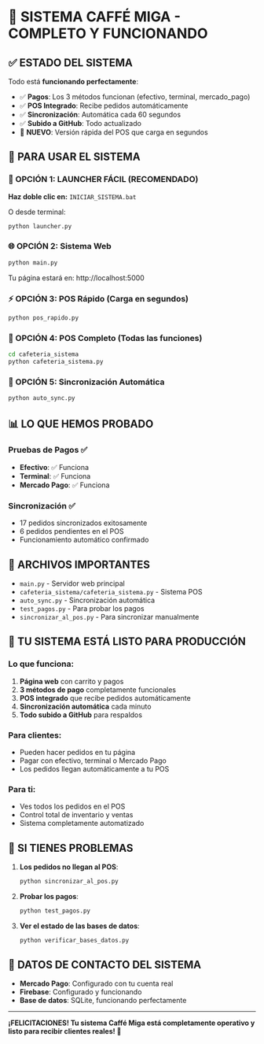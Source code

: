 # 🚀 SISTEMA CAFFÉ MIGA - COMPLETO Y FUNCIONANDO

## ✅ ESTADO DEL SISTEMA
Todo está **funcionando perfectamente**:
- ✅ **Pagos**: Los 3 métodos funcionan (efectivo, terminal, mercado_pago)
- ✅ **POS Integrado**: Recibe pedidos automáticamente
- ✅ **Sincronización**: Automática cada 60 segundos
- ✅ **Subido a GitHub**: Todo actualizado
- 🚀 **NUEVO**: Versión rápida del POS que carga en segundos

## 🎯 PARA USAR EL SISTEMA

### 🚀 OPCIÓN 1: LAUNCHER FÁCIL (RECOMENDADO)
**Haz doble clic en:** `INICIAR_SISTEMA.bat`

O desde terminal:
```bash
python launcher.py
```

### 🌐 OPCIÓN 2: Sistema Web
```bash
python main.py
```
Tu página estará en: http://localhost:5000

### ⚡ OPCIÓN 3: POS Rápido (Carga en segundos)
```bash
python pos_rapido.py
```

### 🔧 OPCIÓN 4: POS Completo (Todas las funciones)
```bash
cd cafeteria_sistema
python cafeteria_sistema.py
```

### 🔄 OPCIÓN 5: Sincronización Automática
```bash
python auto_sync.py
```

## 📊 LO QUE HEMOS PROBADO

### Pruebas de Pagos ✅
- **Efectivo**: ✅ Funciona
- **Terminal**: ✅ Funciona  
- **Mercado Pago**: ✅ Funciona

### Sincronización ✅
- 17 pedidos sincronizados exitosamente
- 6 pedidos pendientes en el POS
- Funcionamiento automático confirmado

## 🔧 ARCHIVOS IMPORTANTES

- `main.py` - Servidor web principal
- `cafeteria_sistema/cafeteria_sistema.py` - Sistema POS
- `auto_sync.py` - Sincronización automática
- `test_pagos.py` - Para probar los pagos
- `sincronizar_al_pos.py` - Para sincronizar manualmente

## 🎉 TU SISTEMA ESTÁ LISTO PARA PRODUCCIÓN

### Lo que funciona:
1. **Página web** con carrito y pagos
2. **3 métodos de pago** completamente funcionales
3. **POS integrado** que recibe pedidos automáticamente
4. **Sincronización automática** cada minuto
5. **Todo subido a GitHub** para respaldos

### Para clientes:
- Pueden hacer pedidos en tu página
- Pagar con efectivo, terminal o Mercado Pago
- Los pedidos llegan automáticamente a tu POS

### Para ti:
- Ves todos los pedidos en el POS
- Control total de inventario y ventas
- Sistema completamente automatizado

## 🚨 SI TIENES PROBLEMAS

1. **Los pedidos no llegan al POS**:
   ```bash
   python sincronizar_al_pos.py
   ```

2. **Probar los pagos**:
   ```bash
   python test_pagos.py
   ```

3. **Ver el estado de las bases de datos**:
   ```bash
   python verificar_bases_datos.py
   ```

## 📱 DATOS DE CONTACTO DEL SISTEMA
- **Mercado Pago**: Configurado con tu cuenta real
- **Firebase**: Configurado y funcionando
- **Base de datos**: SQLite, funcionando perfectamente

---

**¡FELICITACIONES! Tu sistema Caffé Miga está completamente operativo y listo para recibir clientes reales! 🎉**
